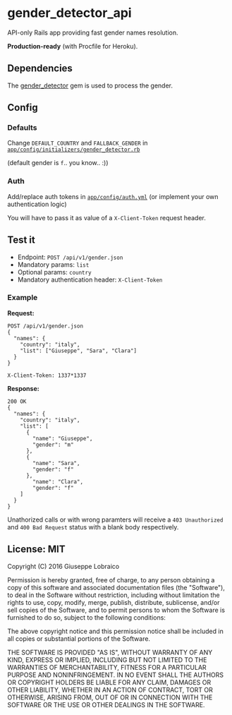 # gender_detector_api

API-only Rails app providing fast gender names resolution.

**Production-ready** (with Procfile for Heroku).


## Dependencies

The [gender_detector](https://github.com/bmuller/gender_detector) gem is used to process the gender.


## Config

### Defaults

Change `DEFAULT_COUNTRY` and `FALLBACK_GENDER` in [`app/config/initializers/gender_detector.rb`](../master/config/initializers/gender_detector.rb)

(default gender is `f`.. you know.. :))


### Auth

Add/replace auth tokens in [`app/config/auth.yml`](../master/config/auth.yml)
(or implement your own authentication logic)

You will have to pass it as value of a `X-Client-Token` request header.

## Test it

* Endpoint: `POST /api/v1/gender.json`
* Mandatory params: `list`
* Optional params: `country`
* Mandatory authentication header: `X-Client-Token`

### Example
**Request:**

```
POST /api/v1/gender.json
{
  "names": {
    "country": "italy",
    "list": ["Giuseppe", "Sara", "Clara"]
  }
}

X-Client-Token: 1337*1337
```

**Response:**

```
200 OK
{
  "names": {
    "country": "italy",
    "list": [
      {
        "name": "Giuseppe",
        "gender": "m"
      },
      {
        "name": "Sara",
        "gender": "f"
      },
        "name": "Clara",
        "gender": "f"
    ]
  }
}
```

Unathorized calls or with wrong paramters will receive a `403 Unauthorized` and `400 Bad Request` status with a blank body respectively.


## License: MIT

Copyright (C) 2016 Giuseppe Lobraico

Permission is hereby granted, free of charge, to any person obtaining a copy of this software and associated documentation files (the "Software"), to deal in the Software without restriction, including without limitation the rights to use, copy, modify, merge, publish, distribute, sublicense, and/or sell copies of the Software, and to permit persons to whom the Software is furnished to do so, subject to the following conditions:

The above copyright notice and this permission notice shall be included in all copies or substantial portions of the Software.

THE SOFTWARE IS PROVIDED "AS IS", WITHOUT WARRANTY OF ANY KIND, EXPRESS OR IMPLIED, INCLUDING BUT NOT LIMITED TO THE WARRANTIES OF MERCHANTABILITY, FITNESS FOR A PARTICULAR PURPOSE AND NONINFRINGEMENT. IN NO EVENT SHALL THE AUTHORS OR COPYRIGHT HOLDERS BE LIABLE FOR ANY CLAIM, DAMAGES OR OTHER LIABILITY, WHETHER IN AN ACTION OF CONTRACT, TORT OR OTHERWISE, ARISING FROM, OUT OF OR IN CONNECTION WITH THE SOFTWARE OR THE USE OR OTHER DEALINGS IN THE SOFTWARE.
